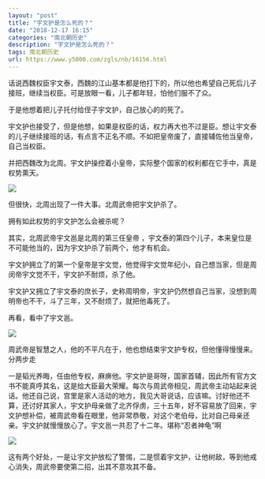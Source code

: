 ```yaml
---
layout: "post"
title: "宇文护是怎么死的？"
date: "2018-12-17 16:15"
categories: "南北朝历史"
description: "宇文护是怎么死的？"
tags: 南北朝历史
url: https://www.y5000.com/zgls/nb/16156.html
---
```






话说西魏权臣宇文泰，西魏的江山基本都是他打下的，所以他也希望自己死后儿子接班，继续当权臣。可是放眼一看，儿子都年轻，怕他们服不了众。

于是他想着把儿子托付给侄子宇文护，自己放心的的死了。

宇文护也接受了，但是他想，如果是权臣的话，权力再大也不过是臣。想让宇文泰的儿子继续接班的话，有点言不正名不顺。不如把皇帝废了，直接辅佐他当皇帝，自己当权臣。

并把西魏改为北周。宇文护操控着小皇帝，实际整个国家的权利都在它手中，真是权势熏天。

![](https://img.y5000.com/uploads/allimg/170307/103535G37-0.jpg)

但很快，北周出现了一件大事。北周武帝把宇文护杀了。

拥有如此权势的宇文护怎么会被杀呢？

其实，北周武帝宇文邕是北周的第三任皇帝 ，宇文泰的第四个儿子，本来皇位是不可能他当的，因为宇文护杀了前两个，他才有机会。

宇文护拥立了的第一个皇帝是宇文觉，他觉得宇文觉年纪小，自己想当家，但是周闵帝宇文觉不干，宇文护不耐烦，杀了他。

宇文护又拥立了宇文泰的庶长子，史称周明帝，宇文护仍然想自己当家，没想到周明帝也不干，斗了三年，又不耐烦了，就把他毒死了。

再看，看中了宇文邕。

![](https://img.y5000.com/uploads/allimg/170307/103535N54-1.jpg)

周武帝是智慧之人，他的不平凡在于，他也想结束宇文护专权，但他懂得慢慢来。分两步走

一是韬光养晦，任由他专权，麻痹他。宇文护是哥呀，国家首辅，因此所有官方文书不能真呼其名，这是给大臣最大荣耀。每次与周武帝相见，周武帝主动站起来说话。他还自己说，宫里是家人活动的地方，我见大哥说话，应该嘛。讨好他还不算，还讨好其家人，宇文护母亲做了北齐俘虏，三十五年，好不容易放了回来，宇文护想补偿，被周武帝看在眼里，他非常恭敬，对这个老伯母，比对自己母亲还亲。宇文护就慢慢放心了。宇文邕一共忍了十二年。堪称“忍者神龟”啊

![](https://img.y5000.com/uploads/allimg/170307/10353563Y-2.jpg)

这有两个好处，一是让宇文护放松了警惕，二是惯着宇文护，让他树敌，等到他戒心消失，周武帝要使第二招，出其不意攻其不备。
